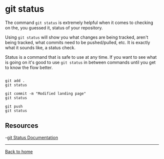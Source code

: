 # git status 

The command `git status` is extremely helpful when it comes to checking on the, you guessed it, status of your repository.

Using `git status` will show you what changes are being tracked, aren't being tracked, what commits need to be pushed/pulled, etc.
It is exactly what it sounds like, a status check.

Status is a command that is safe to use at any time.
If you want to see what is going on it's good to use `git status` in between commands until you get to know the flow better.

```

git add .
git status

git commit -m "Modified landing page"
git status 

git push
git status
```

## Resources

-[git Status Documentation](https://git-scm.com/docs/git-status)

---

[Back to home](../README.md)

